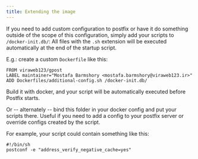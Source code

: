 ```yaml
---
title: Extending the image
---
```


If you need to add custom configuration to postfix or have it do something outside of the scope of this configuration,
simply add your scripts to `/docker-init.db/`: All files with the `.sh` extension will be executed automatically at the
end of the startup script.

E.g.: create a custom `Dockerfile` like this:

```shell script
FROM viraweb123/gpost
LABEL maintainer="Mostafa Barmshory <mostafa.barmshory@viraweb123.ir>"
ADD Dockerfiles/additional-config.sh /docker-init.db/
```

Build it with docker, and your script will be automatically executed before Postfix starts.

Or -- alternately -- bind this folder in your docker config and put your scripts there. Useful if you need to add a
config to your postfix server or override configs created by the script.

For example, your script could contain something like this:

```shell script
#!/bin/sh
postconf -e "address_verify_negative_cache=yes"
```

